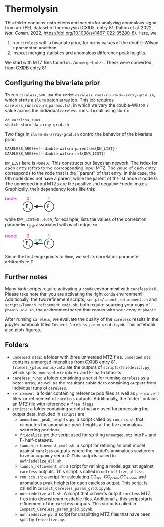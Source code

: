 # Thermolysin

This folder contains instructions and scripts for analyzing anomalous signal from an XFEL dataset of thermolysin (CXIDB, entry 81; Dalton et al. 2022, *Nat. Comm.* 2022, https://doi.org/10.1038/s41467-022-35280-8). Here, we
1. run `careless` with a bivariate prior, for many values of the double-Wilson `r` parameter, and then 
2. inspect merging statistics and anomalous difference peak heights.

We start with MTZ files found in `./unmerged_mtzs`. These were converted from CXIDB entry 81. 

## Configuring the bivariate prior
To run `careless`, we use the script `careless_runs/slurm-dw-array-grid.sh`, which starts a `slurm` batch array job. This job requires `careless_runs/slurm_params.txt`, in which we vary the double-Wilson `r` value across the individual `careless` runs.  To call using slurm: 

```
cd careless_runs
sbatch slurm-dw-array-grid.sh
```

Two flags in `slurm-dw-array-grid.sh` control the behavior of the bivariate prior:

```
CARELESS_ARGS+=(--double-wilson-parents=${DW_LIST}) 
CARELESS_ARGS+=(--double-wilson-r=${DWR_LIST})
```

`DW_LIST` here is `None,0`. This constructs our Bayesian network. The index for each entry refers to the corresponding input MTZ. The value of each entry corresponds to the node that is the ``parent'' of that entry. 
In this case, the 0th node does not have a parent, while the parent of the 1st node is node 0. The unmerged input MTZs are the positive and negative Friedel mates. Graphically, their dependency looks like this:

<img src="anomalous_example_online_v2.png" alt="anomalous example graph" width="160"/>

while `DWR_LIST=0.,0.99`, for example, lists the values of the correlation parameter $r_{DW}$ associated with each edge, so

<img src="anomalous_example_online_v3.png" alt="anomalous example graph" width="160"/>

Since the first edge points to `None`, we set its correlation parameter arbitrarily to 0.

## Further notes
Many `bash` scripts require activating a `conda` environment with `careless` in it. Please take note that you are activating the right `conda` environment! Additionally, the two refinement scripts, `scripts/launch_refinement.sh` and `scripts/launch_refinement_omit.sh`, both require sourcing your copy of `phenix_env.sh`, the environment script that comes with your copy of `phenix`. 

After running `careless`, we evaluate the quality of the `careless` results in the jupyter notebook titled `Inspect_Careless_param_grid.ipynb`. This notebook also plots figures. 

## Folders

- `unmerged_mtzs`: a folder with three unmerged MTZ files. `unmerged.mtz` contains unmerged intensities from CXIDB entry 81. `friedel_{plus,minus}.mtz` are the outputs of `scripts/friedelize.py`, which splits `unmerged.mtz` into F+ and F- half-datasets. 
- `careless_runs`: a folder containing a script for running `careless` as a batch array, as well as the resultant subfolders containing outputs from individual runs of `careless`. 
- `refinement`: a folder containing reference pdb files as well as `phenix` `.eff` files for refinement of `careless` outputs. Additionally, the folder contains an MTZ file with reference `R-free flags`. 
- `scripts`: a folder containing  scripts that are used for processing the output data. Included in `scripts` are:
    - `anomalous_peak_heights.py`: a script called by `run_ccs.sh` that computes the anomalous peak heights at the five anomalous scattering positions. 
    - `friedelize.py`: the script used for splitting `unmerged.mtz` into F+ and F- half-datasets. 
    - `launch_refinement_omit.sh`: a script for refining an omit model against `careless` outputs, where the model's anomalous scatterers have occupancy set to 0. This script is called in `unfriedelize_all.sh`. 
    - `launch_refinement.sh`: a script for refining a model against against `careless` outputs. This script is called in `unfriedelize_all.sh`. 
    - `run_ccs.sh`: a script for calculating CC$_\text{1/2}$, CC$_{\text{pred}}$, CC$_\text{anom}$, and anomalous peak heights for each careless output. This script is called in `Inspect_Careless_param_grid.ipynb`. 
    - `unfriedelize_all.sh`: A script that converts output `careless` MTZ files into downstream readable files. Additionally, this script starts refinement of the `careless` outputs. This script is called in `Inspect_Careless_param_grid.ipynb`. 
    - `unfriedelize.py`: a script for unsplitting MTZ files that have been split by `friedelize.py`. 